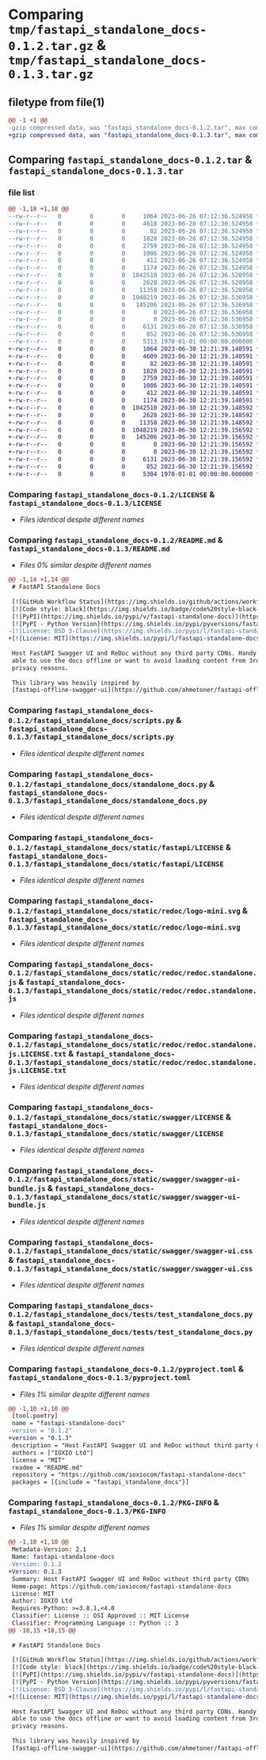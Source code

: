 # Comparing `tmp/fastapi_standalone_docs-0.1.2.tar.gz` & `tmp/fastapi_standalone_docs-0.1.3.tar.gz`

## filetype from file(1)

```diff
@@ -1 +1 @@
-gzip compressed data, was "fastapi_standalone_docs-0.1.2.tar", max compression
+gzip compressed data, was "fastapi_standalone_docs-0.1.3.tar", max compression
```

## Comparing `fastapi_standalone_docs-0.1.2.tar` & `fastapi_standalone_docs-0.1.3.tar`

### file list

```diff
@@ -1,18 +1,18 @@
--rw-r--r--   0        0        0     1064 2023-06-26 07:12:36.524958 fastapi_standalone_docs-0.1.2/LICENSE
--rw-r--r--   0        0        0     4618 2023-06-26 07:12:36.524958 fastapi_standalone_docs-0.1.2/README.md
--rw-r--r--   0        0        0       82 2023-06-26 07:12:36.524958 fastapi_standalone_docs-0.1.2/fastapi_standalone_docs/__init__.py
--rw-r--r--   0        0        0     1828 2023-06-26 07:12:36.524958 fastapi_standalone_docs-0.1.2/fastapi_standalone_docs/scripts.py
--rw-r--r--   0        0        0     2759 2023-06-26 07:12:36.524958 fastapi_standalone_docs-0.1.2/fastapi_standalone_docs/standalone_docs.py
--rw-r--r--   0        0        0     1086 2023-06-26 07:12:36.524958 fastapi_standalone_docs-0.1.2/fastapi_standalone_docs/static/fastapi/LICENSE
--rw-r--r--   0        0        0      412 2023-06-26 07:12:36.524958 fastapi_standalone_docs-0.1.2/fastapi_standalone_docs/static/fastapi/favicon.png
--rw-r--r--   0        0        0     1174 2023-06-26 07:12:36.524958 fastapi_standalone_docs-0.1.2/fastapi_standalone_docs/static/redoc/logo-mini.svg
--rw-r--r--   0        0        0  1042510 2023-06-26 07:12:36.528958 fastapi_standalone_docs-0.1.2/fastapi_standalone_docs/static/redoc/redoc.standalone.js
--rw-r--r--   0        0        0     2628 2023-06-26 07:12:36.528958 fastapi_standalone_docs-0.1.2/fastapi_standalone_docs/static/redoc/redoc.standalone.js.LICENSE.txt
--rw-r--r--   0        0        0    11358 2023-06-26 07:12:36.528958 fastapi_standalone_docs-0.1.2/fastapi_standalone_docs/static/swagger/LICENSE
--rw-r--r--   0        0        0  1048219 2023-06-26 07:12:36.536958 fastapi_standalone_docs-0.1.2/fastapi_standalone_docs/static/swagger/swagger-ui-bundle.js
--rw-r--r--   0        0        0   145206 2023-06-26 07:12:36.536958 fastapi_standalone_docs-0.1.2/fastapi_standalone_docs/static/swagger/swagger-ui.css
--rw-r--r--   0        0        0        0 2023-06-26 07:12:36.536958 fastapi_standalone_docs-0.1.2/fastapi_standalone_docs/tests/__init__.py
--rw-r--r--   0        0        0        0 2023-06-26 07:12:36.536958 fastapi_standalone_docs-0.1.2/fastapi_standalone_docs/tests/conftests.py
--rw-r--r--   0        0        0     6131 2023-06-26 07:12:36.536958 fastapi_standalone_docs-0.1.2/fastapi_standalone_docs/tests/test_standalone_docs.py
--rw-r--r--   0        0        0      852 2023-06-26 07:12:36.536958 fastapi_standalone_docs-0.1.2/pyproject.toml
--rw-r--r--   0        0        0     5313 1970-01-01 00:00:00.000000 fastapi_standalone_docs-0.1.2/PKG-INFO
+-rw-r--r--   0        0        0     1064 2023-06-30 12:21:39.140591 fastapi_standalone_docs-0.1.3/LICENSE
+-rw-r--r--   0        0        0     4609 2023-06-30 12:21:39.140591 fastapi_standalone_docs-0.1.3/README.md
+-rw-r--r--   0        0        0       82 2023-06-30 12:21:39.140591 fastapi_standalone_docs-0.1.3/fastapi_standalone_docs/__init__.py
+-rw-r--r--   0        0        0     1828 2023-06-30 12:21:39.140591 fastapi_standalone_docs-0.1.3/fastapi_standalone_docs/scripts.py
+-rw-r--r--   0        0        0     2759 2023-06-30 12:21:39.140591 fastapi_standalone_docs-0.1.3/fastapi_standalone_docs/standalone_docs.py
+-rw-r--r--   0        0        0     1086 2023-06-30 12:21:39.140591 fastapi_standalone_docs-0.1.3/fastapi_standalone_docs/static/fastapi/LICENSE
+-rw-r--r--   0        0        0      412 2023-06-30 12:21:39.140591 fastapi_standalone_docs-0.1.3/fastapi_standalone_docs/static/fastapi/favicon.png
+-rw-r--r--   0        0        0     1174 2023-06-30 12:21:39.140591 fastapi_standalone_docs-0.1.3/fastapi_standalone_docs/static/redoc/logo-mini.svg
+-rw-r--r--   0        0        0  1042510 2023-06-30 12:21:39.148592 fastapi_standalone_docs-0.1.3/fastapi_standalone_docs/static/redoc/redoc.standalone.js
+-rw-r--r--   0        0        0     2628 2023-06-30 12:21:39.148592 fastapi_standalone_docs-0.1.3/fastapi_standalone_docs/static/redoc/redoc.standalone.js.LICENSE.txt
+-rw-r--r--   0        0        0    11358 2023-06-30 12:21:39.148592 fastapi_standalone_docs-0.1.3/fastapi_standalone_docs/static/swagger/LICENSE
+-rw-r--r--   0        0        0  1048219 2023-06-30 12:21:39.156592 fastapi_standalone_docs-0.1.3/fastapi_standalone_docs/static/swagger/swagger-ui-bundle.js
+-rw-r--r--   0        0        0   145206 2023-06-30 12:21:39.156592 fastapi_standalone_docs-0.1.3/fastapi_standalone_docs/static/swagger/swagger-ui.css
+-rw-r--r--   0        0        0        0 2023-06-30 12:21:39.156592 fastapi_standalone_docs-0.1.3/fastapi_standalone_docs/tests/__init__.py
+-rw-r--r--   0        0        0        0 2023-06-30 12:21:39.156592 fastapi_standalone_docs-0.1.3/fastapi_standalone_docs/tests/conftests.py
+-rw-r--r--   0        0        0     6131 2023-06-30 12:21:39.156592 fastapi_standalone_docs-0.1.3/fastapi_standalone_docs/tests/test_standalone_docs.py
+-rw-r--r--   0        0        0      852 2023-06-30 12:21:39.156592 fastapi_standalone_docs-0.1.3/pyproject.toml
+-rw-r--r--   0        0        0     5304 1970-01-01 00:00:00.000000 fastapi_standalone_docs-0.1.3/PKG-INFO
```

### Comparing `fastapi_standalone_docs-0.1.2/LICENSE` & `fastapi_standalone_docs-0.1.3/LICENSE`

 * *Files identical despite different names*

### Comparing `fastapi_standalone_docs-0.1.2/README.md` & `fastapi_standalone_docs-0.1.3/README.md`

 * *Files 0% similar despite different names*

```diff
@@ -1,14 +1,14 @@
 # FastAPI Standalone Docs
 
 [![GitHub Workflow Status](https://img.shields.io/github/actions/workflow/status/ioxiocom/fastapi-standalone-docs/publish.yaml)](https://github.com/ioxiocom/fastapi-standalone-docs/actions/workflows/publish.yaml)
 [![Code style: black](https://img.shields.io/badge/code%20style-black-000000.svg)](https://github.com/psf/black)
 [![PyPI](https://img.shields.io/pypi/v/fastapi-standalone-docs)](https://pypi.org/project/fastapi-standalone-docs/)
 [![PyPI - Python Version](https://img.shields.io/pypi/pyversions/fastapi-standalone-docs)](https://pypi.org/project/fastapi-standalone-docs/)
-[![License: BSD 3-Clause](https://img.shields.io/pypi/l/fastapi-standalone-docs)](https://opensource.org/license/mit/)
+[![License: MIT](https://img.shields.io/pypi/l/fastapi-standalone-docs)](https://opensource.org/license/mit/)
 
 Host FastAPI Swagger UI and ReDoc without any third party CDNs. Handy if you want to be
 able to use the docs offline or want to avoid loading content from 3rd party CDNs due to
 privacy reasons.
 
 This library was heavily inspired by
 [fastapi-offline-swagger-ui](https://github.com/ahmetoner/fastapi-offline-swagger-ui),
```

### Comparing `fastapi_standalone_docs-0.1.2/fastapi_standalone_docs/scripts.py` & `fastapi_standalone_docs-0.1.3/fastapi_standalone_docs/scripts.py`

 * *Files identical despite different names*

### Comparing `fastapi_standalone_docs-0.1.2/fastapi_standalone_docs/standalone_docs.py` & `fastapi_standalone_docs-0.1.3/fastapi_standalone_docs/standalone_docs.py`

 * *Files identical despite different names*

### Comparing `fastapi_standalone_docs-0.1.2/fastapi_standalone_docs/static/fastapi/LICENSE` & `fastapi_standalone_docs-0.1.3/fastapi_standalone_docs/static/fastapi/LICENSE`

 * *Files identical despite different names*

### Comparing `fastapi_standalone_docs-0.1.2/fastapi_standalone_docs/static/redoc/logo-mini.svg` & `fastapi_standalone_docs-0.1.3/fastapi_standalone_docs/static/redoc/logo-mini.svg`

 * *Files identical despite different names*

### Comparing `fastapi_standalone_docs-0.1.2/fastapi_standalone_docs/static/redoc/redoc.standalone.js` & `fastapi_standalone_docs-0.1.3/fastapi_standalone_docs/static/redoc/redoc.standalone.js`

 * *Files identical despite different names*

### Comparing `fastapi_standalone_docs-0.1.2/fastapi_standalone_docs/static/redoc/redoc.standalone.js.LICENSE.txt` & `fastapi_standalone_docs-0.1.3/fastapi_standalone_docs/static/redoc/redoc.standalone.js.LICENSE.txt`

 * *Files identical despite different names*

### Comparing `fastapi_standalone_docs-0.1.2/fastapi_standalone_docs/static/swagger/LICENSE` & `fastapi_standalone_docs-0.1.3/fastapi_standalone_docs/static/swagger/LICENSE`

 * *Files identical despite different names*

### Comparing `fastapi_standalone_docs-0.1.2/fastapi_standalone_docs/static/swagger/swagger-ui-bundle.js` & `fastapi_standalone_docs-0.1.3/fastapi_standalone_docs/static/swagger/swagger-ui-bundle.js`

 * *Files identical despite different names*

### Comparing `fastapi_standalone_docs-0.1.2/fastapi_standalone_docs/static/swagger/swagger-ui.css` & `fastapi_standalone_docs-0.1.3/fastapi_standalone_docs/static/swagger/swagger-ui.css`

 * *Files identical despite different names*

### Comparing `fastapi_standalone_docs-0.1.2/fastapi_standalone_docs/tests/test_standalone_docs.py` & `fastapi_standalone_docs-0.1.3/fastapi_standalone_docs/tests/test_standalone_docs.py`

 * *Files identical despite different names*

### Comparing `fastapi_standalone_docs-0.1.2/pyproject.toml` & `fastapi_standalone_docs-0.1.3/pyproject.toml`

 * *Files 1% similar despite different names*

```diff
@@ -1,10 +1,10 @@
 [tool.poetry]
 name = "fastapi-standalone-docs"
-version = "0.1.2"
+version = "0.1.3"
 description = "Host FastAPI Swagger UI and ReDoc without third party CDNs"
 authors = ["IOXIO Ltd"]
 license = "MIT"
 readme = "README.md"
 repository = "https://github.com/ioxiocom/fastapi-standalone-docs"
 packages = [{include = "fastapi_standalone_docs"}]
```

### Comparing `fastapi_standalone_docs-0.1.2/PKG-INFO` & `fastapi_standalone_docs-0.1.3/PKG-INFO`

 * *Files 1% similar despite different names*

```diff
@@ -1,10 +1,10 @@
 Metadata-Version: 2.1
 Name: fastapi-standalone-docs
-Version: 0.1.2
+Version: 0.1.3
 Summary: Host FastAPI Swagger UI and ReDoc without third party CDNs
 Home-page: https://github.com/ioxiocom/fastapi-standalone-docs
 License: MIT
 Author: IOXIO Ltd
 Requires-Python: >=3.8.1,<4.0
 Classifier: License :: OSI Approved :: MIT License
 Classifier: Programming Language :: Python :: 3
@@ -18,15 +18,15 @@
 
 # FastAPI Standalone Docs
 
 [![GitHub Workflow Status](https://img.shields.io/github/actions/workflow/status/ioxiocom/fastapi-standalone-docs/publish.yaml)](https://github.com/ioxiocom/fastapi-standalone-docs/actions/workflows/publish.yaml)
 [![Code style: black](https://img.shields.io/badge/code%20style-black-000000.svg)](https://github.com/psf/black)
 [![PyPI](https://img.shields.io/pypi/v/fastapi-standalone-docs)](https://pypi.org/project/fastapi-standalone-docs/)
 [![PyPI - Python Version](https://img.shields.io/pypi/pyversions/fastapi-standalone-docs)](https://pypi.org/project/fastapi-standalone-docs/)
-[![License: BSD 3-Clause](https://img.shields.io/pypi/l/fastapi-standalone-docs)](https://opensource.org/license/mit/)
+[![License: MIT](https://img.shields.io/pypi/l/fastapi-standalone-docs)](https://opensource.org/license/mit/)
 
 Host FastAPI Swagger UI and ReDoc without any third party CDNs. Handy if you want to be
 able to use the docs offline or want to avoid loading content from 3rd party CDNs due to
 privacy reasons.
 
 This library was heavily inspired by
 [fastapi-offline-swagger-ui](https://github.com/ahmetoner/fastapi-offline-swagger-ui),
```

